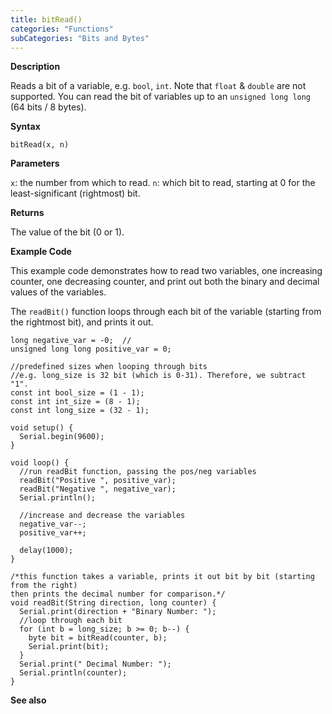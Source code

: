 ```yaml
---
title: bitRead()
categories: "Functions"
subCategories: "Bits and Bytes"
---
```


**Description**

Reads a bit of a variable, e.g. `bool`, `int`. Note that `float` &
`double` are not supported. You can read the bit of variables up to an
`unsigned long long` (64 bits / 8 bytes).

**Syntax**

`bitRead(x, n)`

**Parameters**

`x`: the number from which to read.
`n`: which bit to read, starting at 0 for the least-significant
(rightmost) bit.

**Returns**

The value of the bit (0 or 1).

**Example Code**

This example code demonstrates how to read two variables, one increasing
counter, one decreasing counter, and print out both the binary and
decimal values of the variables.

The `readBit()` function loops through each bit of the variable
(starting from the rightmost bit), and prints it out.

    long negative_var = -0;  //
    unsigned long long positive_var = 0;

    //predefined sizes when looping through bits
    //e.g. long_size is 32 bit (which is 0-31). Therefore, we subtract "1".
    const int bool_size = (1 - 1);
    const int int_size = (8 - 1);
    const int long_size = (32 - 1);

    void setup() {
      Serial.begin(9600);
    }

    void loop() {
      //run readBit function, passing the pos/neg variables
      readBit("Positive ", positive_var);
      readBit("Negative ", negative_var);
      Serial.println();

      //increase and decrease the variables
      negative_var--;
      positive_var++;

      delay(1000);
    }

    /*this function takes a variable, prints it out bit by bit (starting from the right)
    then prints the decimal number for comparison.*/
    void readBit(String direction, long counter) {
      Serial.print(direction + "Binary Number: ");
      //loop through each bit
      for (int b = long_size; b >= 0; b--) {
        byte bit = bitRead(counter, b);
        Serial.print(bit);
      }
      Serial.print(" Decimal Number: ");
      Serial.println(counter);
    }

**See also**

